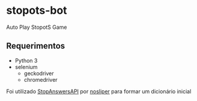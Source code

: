 # stopots-bot
Auto Play StopotS Game

## Requerimentos
* Python 3
* selenium
  * geckodriver
  * chromedriver

Foi utilizado [StopAnswersAPI](https://github.com/nosliper/StopAnswersAPI) por [nosliper](https://github.com/nosliper) para formar um dicionário inicial
